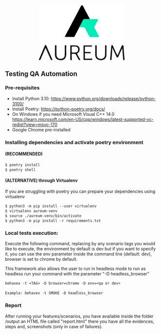 <div align="center">
  <br>
  <img alt="Aereum" src="./aureum_logo.png" height="180">
  </br>
</div>

## Testing QA Automation

### Pre-requisites
- Install Python 3.10: https://www.python.org/downloads/release/python-3100/
- Install Poetry: https://python-poetry.org/docs/
- On Windows if you need Microsoft Visual C++ 14.0 https://learn.microsoft.com/en-US/cpp/windows/latest-supported-vc-redist?view=msvc-170
- Google Chrome pre-installed 


### Installing dependencies and activate poetry environment 
#### (RECOMMENDED)
 ```
 $ poetry install
 $ poetry shell
 ```

#### (ALTERNATIVE) through Virtualenv
If you are struggling with poetry you can prepare your dependencies using virtualenv
 ```
 $ python3 -m pip install --user virtualenv
 $ virtualenv aureum-venv
 $ source ./aureum-venv/bin/activate
 $ python3 -m pip install -r requirements.txt
 ```

### Local tests execution:
Execute the following command, replacing <TAG> by any scenario tags you would like to execute, the environment by default is dev but if you want to specify it, you can use the env parameter inside the command line (default: dev), browser is set to chrome by default. 

This framework also allows the user to run in headless mode to run as headless run your command with the parameter "-D headless_browser"
```
behavex -t <TAG> -D browser=chrome -D env=<qa or dev>

Example: behavex -t SMOKE -D headless_browser
```

### Report
After running your features/scenarios, you have available inside the folder /output an HTML file called "report.html" there you have all the evidences, steps and, screenshots (only in case of failures).

